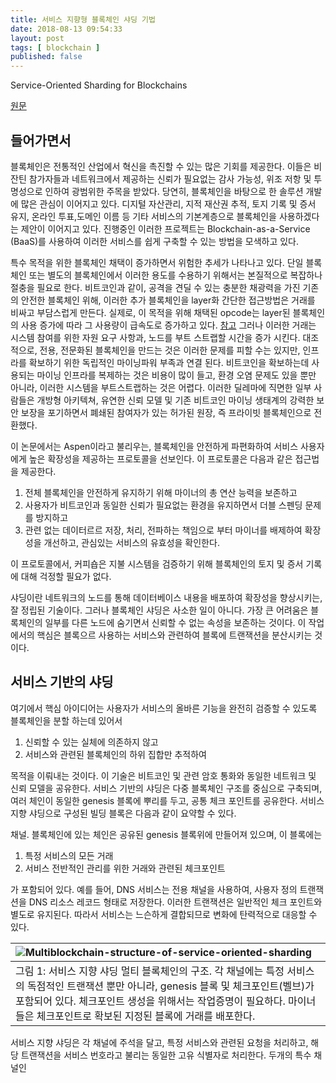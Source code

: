 ```yaml
---
title: 서비스 지향형 블록체인 샤딩 기법
date: 2018-08-13 09:54:33
layout: post
tags: [ blockchain ]
published: false
---
```


Service-Oriented Sharding for Blockchains

[원문](http://fc17.ifca.ai/preproceedings/paper_73.pdf)

## 들어가면서

블록체인은 전통적인 산업에서 혁신을 촉진할 수 있는 많은 기회를 제공한다. 이들은 비잔틴 참가자들과 네트워크에서 제공하는 신뢰가 필요없는 감사 가능성, 위조 저항 및 투명성으로 인하여 광범위한 주목을 받았다. 당연히, 블록체인을 바탕으로 한 솔루션 개발에 많은 관심이 이어지고 있다. 디지털 자산관리, 지적 재산권 추적, 토지 기록 및 증서 유지, 온라인 투표,도메인 이름 등 기타 서비스의 기본계층으로 블록체인을 사용하겠다는 제안이 이어지고 있다. 진행중인 이러한 프로젝트는 Blockchain-as-a-Service (BaaS)를 사용하여 이러한 서비스를 쉽게 구축할 수 있는 방법을 모색하고 있다.

특수 목적을 위한 블록체인 채택이 증가하면서 위험한 추세가 나타나고 있다. 단일 블록체인 또는 별도의 블록체인에서 이러한 용도를 수용하기 위해서는 본질적으로 복잡하나 절충을 필요로 한다. 비트코인과 같이, 공격을 견딜 수 있는 충분한 채광력을 가진 기존의 안전한 블록체인 위해, 이러한 추가 블록체인을 layer화 간단한 접근방법은 거래를 비싸고 부담스럽게 만든다. 실제로, 이 목적을 위해 채택된 opcode는 layer된 블록체인의 사용 증가에 따라 그 사용량이 급속도로 증가하고 있다. [참고](https://opreturn.org/) 그러나 이러한 거래는 시스템 참여를 위한 자원 요구 사항과, 노드를 부트 스트랩할 시간을 증가 시킨다. 대조적으로, 전용, 전문화된 블록체인을 만드는 것은 이러한 문제를 피할 수는 있지만, 인프라를 확보하기 위한 독립적인 마이닝파워 부족과 연결 된다. 비트코인을 확보하는데 사용되는 마이닝 인프라를 복제하는 것은 비용이 많이 들고, 환경 오염 문제도 있을 뿐만 아니라, 이러한 시스템을 부트스트랩하는 것은 어렵다. 이러한 딜레마에 직면한 일부 사람들은 개방형 아키텍쳐, 유연한 신뢰 모델 및 기존 비트코인 마이닝 생태계의 강력한 보안 보장을 포기하면서 폐쇄된 참여자가 있는 허가된 원장, 즉 프라이빗 블록체인으로 전환했다.

이 논문에서는 Aspen이라고 불리우는, 블록체인을 안전하게 파편화하여 서비스 사용자에게 높은 확장성을 제공하는 프로토콜을 선보인다. 이 프로토콜은 다음과 같은 접근법을 제공한다.

1. 전체 블록체인을 안전하게 유지하기 위해 마이너의 총 연산 능력을 보존하고
2. 사용자가 비트코인과 동일한 신뢰가 필요없는 환경을 유지하면서 더블 스펜딩 문제를 방지하고
3. 관련 없는 데이터르르 저장, 처리, 전파하는 책임으로 부터 마이너를 배제하여 확장성을 개선하고, 관심있는 서비스의 유효성을 확인한다.

이 프로토콜에서, 커피숍은 지불 시스템을 검증하기 위해 블록체인의 토지 및 증서 기록에 대해 걱정할 필요가 없다. 

샤딩이란 네트워크의 노드를 통해 데이터베이스 내용을 배포하여 확장성을 향상시키는, 잘 정립된 기술이다. 그러나 블록체인 샤딩은 사소한 일이 아니다. 가장 큰 어려움은 블록체인의 일부를 다른 노드에 숨기면서 신뢰할 수 없는 속성을 보존하는 것이다. 이 작업에서의 핵심은 블록으르 사용하는 서비스와 관련하여 블록에 트랜잭션을 분산시키는 것이다.

## 서비스 기반의 샤딩

여기에서 핵심 아이디어는 사용자가 서비스의 올바른 기능을 완전히 검증할 수 있도록 블록체인을 분할 하는데 있어서

1. 신뢰할 수 있는 실체에 의존하지 않고
2. 서비스와 관련된 블록체인의 하위 집합만 추적하여

목적을 이뤄내는 것이다. 이 기술은 비트코인 및 관련 암호 통화와 동일한 네트워크 및 신뢰 모델을 공유한다. 서비스 기반의 샤딩은 다중 블록체인 구조를 중심으로 구축되며, 여러 체인이 동일한 genesis 블록에 뿌리를 두고, 공통 체크 포인트를 공유한다. 서비스 지향 샤딩으로 구성된 빌딩 블록은 다음과 같이 요약할 수 있다. 

채널. 블록체인에 있는 체인은 공유된 genesis 블록위에 만들어져 있으며, 이 블록에는

1. 특정 서비스의 모든 거래
2. 서비스 전반적인 관리를 위한 거래와 관련된 체크포인트

가 포함되어 있다. 예를 들어, DNS 서비스는 전용 채널을 사용하여, 사용자 정의 트랜잭션을 DNS 리소스 레코드 형태로 저장한다. 이러한 트랜잭션은 일반적인 체크 포인트와 별도로 유지된다. 따라서 서비스는 느슨하게 결합되므로 변화에 탄력적으로 대응할 수 있다. 

| ![Multiblockchain-structure-of-service-oriented-sharding](../../../../2018/08/Multiblockchain-structure-of-service-oriented-sharding.png) |
| :- |
| 그림 1: 서비스 지향 샤딩 멀티 블록체인의 구조. 각 채널에는 특정 서비스의 독점적인 트랜잭션 뿐만 아니라, genesis 블록 및 체크포인트(벨브)가 포함되어 있다. 체크포인트 생성을 위해서는 작업증명이 필요하다. 마이너들은 체크포인트로 확보된 지정된 블록에 거래를 배포한다. |

서비스 지향 샤딩은 각 채널에 주석을 달고, 특정 서비스와 관련된 요청을 처리하고, 해당 트랜잭션을 서비스 번호라고 불리는 동일한 고유 식별자로 처리한다. 두개의 특수 채널인 